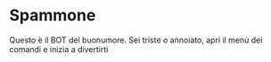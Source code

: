 # Spammone
Questo è il BOT del buonumore. Sei triste o annoiato, apri il menù dei comandi e inizia a divertirti
